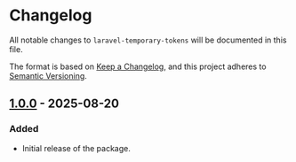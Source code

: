 # Changelog

All notable changes to `laravel-temporary-tokens` will be documented in this file.

The format is based on [Keep a Changelog](https://keepachangelog.com/en/1.0.0/),
and this project adheres to [Semantic Versioning](https://semver.org/spec/v2.0.0.html).

## [1.0.0] - 2025-08-20

### Added

- Initial release of the package.

[1.0.0]: https://github.com/daniyousefifar/laravel-temporary-tokens/releases/tag/v1.0.0

